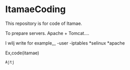 # ItamaeCoding
This repository is for code of Itamae.

To prepare servers. Apache + Tomcat....


I wilj write for example,,,
-user
-iptables
*selinux
*apache


Ex,code(itamae)
~~~
Ajtj
~~~~~

